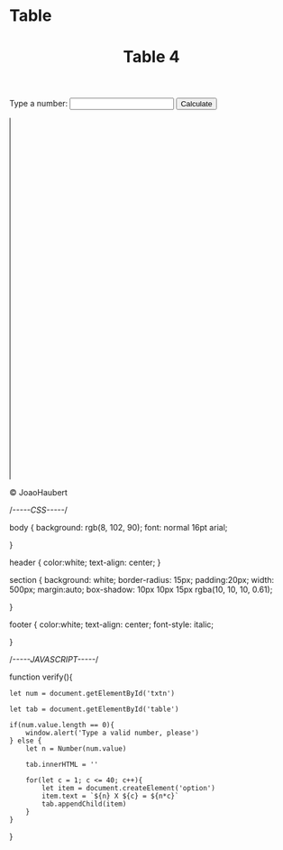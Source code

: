 # Table
<!DOCTYPE html>
<html lang="en">
<head>
    <meta charset="UTF-8">
    <meta http-equiv="X-UA-Compatible" content="IE=edge">
    <meta name="viewport" content="width=device-width, initial-scale=1.0">
    <title>Table 4</title>
    <link rel="stylesheet" href="style.css">
</head>
<body>
    <header>
        <h1>Table 4</h1>
    </header>
    <section>
        <div>
            Type a number:
            <input type="number" name="txtn" id="txtn">
            <input type="button" value="Calculate" onclick="verify()">
            <p></p>
        </div>
        <div>
            <select name="table" id="table" size="40"></select>
        </div>
    </section>
    <footer>
        <p>&copy; JoaoHaubert</p>
    </footer>
    <script src="script.js"></script>
</body>
</html>

/*-----CSS-----*/

body {
    background: rgb(8, 102, 90);
    font: normal 16pt arial;
   
}

header {
    color:white;
    text-align: center;
}

section {
    background: white;
    border-radius: 15px;
    padding:20px;
    width: 500px;
    margin:auto;
    box-shadow: 10px 10px 15px rgba(10, 10, 10, 0.61);
    



}

footer {
    color:white;
    text-align: center;
    font-style: italic;

}

/*-----JAVASCRIPT-----*/

function verify(){
    
    let num = document.getElementById('txtn')
    
    let tab = document.getElementById('table')
    
    if(num.value.length == 0){
        window.alert('Type a valid number, please')
    } else {
        let n = Number(num.value)
        
        tab.innerHTML = ''
        
        for(let c = 1; c <= 40; c++){
            let item = document.createElement('option')
            item.text = `${n} X ${c} = ${n*c}`
            tab.appendChild(item)
        }
    }
}
